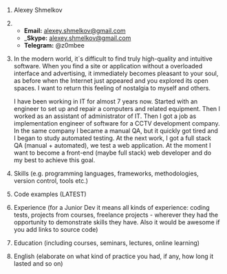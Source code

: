 1. Alexey Shmelkov
2.  * __Email:__ alexey.shmelkov@gmail.com
    * ___Skype:__ alexey.shmelkov@gmail.com
    * __Telegram:__ @z0mbee
3. 
    In the modern world, it`s difficult to find truly high-quality and intuitive software. When you find a site or application without a overloaded interface and advertising, it immediately becomes pleasant to your soul, as before when the Internet just appeared and you explored its open spaces. 
    I want to return this feeling of nostalgia to myself and others.

    I have been working in IT for almost 7 years now.
    Started with an engineer to set up and repair a computers and related equipment.
    Then I worked as an assistant of administrator of IT.
    Then I got a job as implementation engineer of software for a CCTV development company.
    In the same company I became a manual QA, but it quickly got tired and I began to study automated testing.
    At the next work, I got a full stack QA (manual + automated), we test a web application.
    At the moment I want to become a front-end (maybe full stack) web developer and do my best to achieve this goal.

4. Skills (e.g. programming languages, frameworks, methodologies, version control, tools etc.)
5. Code examples (LATEST)
6. Experience (for a Junior Dev it means all kinds of experience: coding tests, projects from courses,
freelance projects - wherever they had the opportunity to demonstrate skills they have.
Also it would be awesome if you add links to source code)
7. Education (including courses, seminars, lectures, online learning)
8. English (elaborate on what kind of practice you had, if any, how long it lasted and so on)